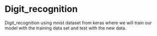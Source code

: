 # Digit_recognition
 Digit_recognition using mnist dataset from keras where we will train our model with the training data set and test with the new data.
